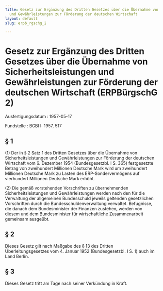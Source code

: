 ```yaml
---
Title: Gesetz zur Ergänzung des Dritten Gesetzes über die Übernahme von Sicherheitsleistungen
  und Gewährleistungen zur Förderung der deutschen Wirtschaft
layout: default
slug: erpb_rgschg_2

---
```


# Gesetz zur Ergänzung des Dritten Gesetzes über die Übernahme von Sicherheitsleistungen und Gewährleistungen zur Förderung der deutschen Wirtschaft (ERPBürgschG 2)

Ausfertigungsdatum
:   1957-05-17

Fundstelle
:   BGBl I: 1957, 517



## § 1

(1) Der in § 2 Satz 1 des Dritten Gesetzes über die Übernahme von
Sicherheitsleistungen und Gewährleistungen zur Förderung der deutschen
Wirtschaft vom 6. Dezember 1954 (Bundesgesetzbl. I S. 365)
festgesetzte Betrag von zweihundert Millionen Deutsche Mark wird um
zweihundert Millionen Deutsche Mark zu Lasten des ERP-Sondervermögens
auf vierhundert Millionen Deutsche Mark erhöht.

(2) Die gemäß vorstehenden Vorschriften zu übernehmenden
Sicherheitsleistungen und Gewährleistungen werden nach den für die
Verwaltung der allgemeinen Bundesschuld jeweils geltenden gesetzlichen
Vorschriften durch die Bundesschuldenverwaltung verwaltet. Befugnisse,
die danach dem Bundesminister der Finanzen zustehen, werden von diesem
und dem
Bundesminister für wirtschaftliche Zusammenarbeit
gemeinsam ausgeübt.


## § 2

Dieses Gesetz gilt nach Maßgabe des § 13 des Dritten
Überleitungsgesetzes vom 4. Januar 1952 (Bundesgesetzbl. I S. 1) auch
im Land Berlin.


## § 3

Dieses Gesetz tritt am Tage nach seiner Verkündung in Kraft.

